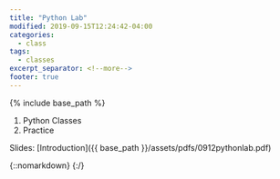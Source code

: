 ```yaml
---
title: "Python Lab"
modified: 2019-09-15T12:24:42-04:00
categories:
  - class
tags:
  - classes
excerpt_separator: <!--more-->
footer: true
---
```


{% include base_path %}

1. Python Classes
2. Practice

<!--more-->

Slides: [Introduction]({{ base_path }}/assets/pdfs/0912pythonlab.pdf)

{::nomarkdown}
<object data="{{ base_path }}/assets/pdfs/0912pythonlab-ann.pdf" width="500" height="500" type='application/pdf'/>
</object>
{:/}

